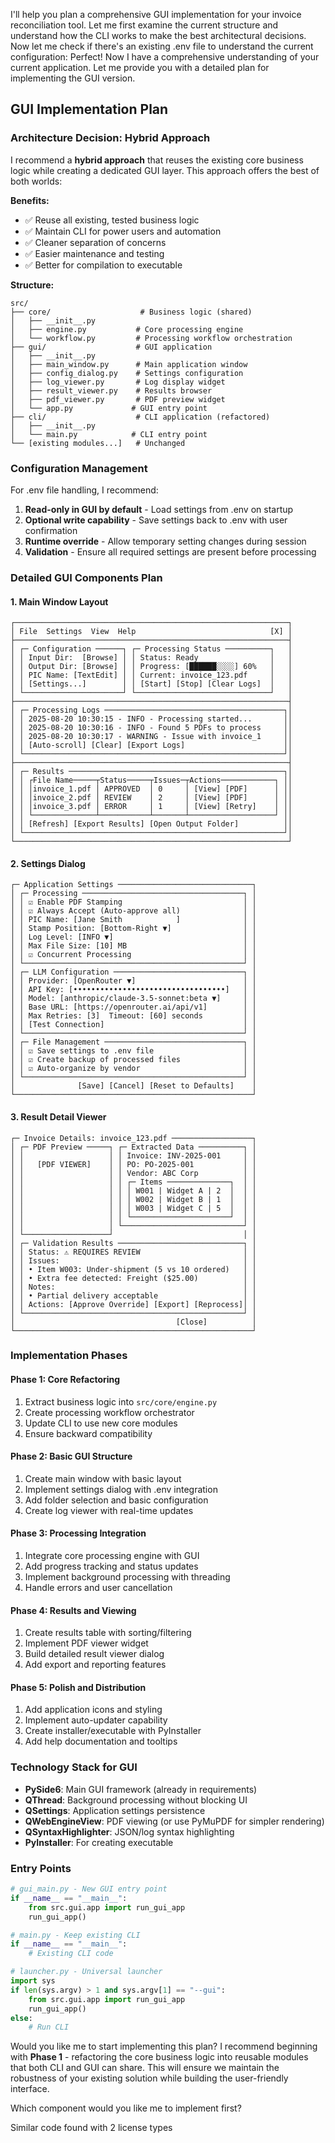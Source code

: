 I'll help you plan a comprehensive GUI implementation for your invoice reconciliation tool. Let me first examine the current structure and understand how the CLI works to make the best architectural decisions. Now let me check if there's an existing .env file to understand the current configuration: Perfect! Now I have a comprehensive understanding of your current application. Let me provide you with a detailed plan for implementing the GUI version.

## GUI Implementation Plan

### **Architecture Decision: Hybrid Approach**

I recommend a **hybrid approach** that reuses the existing core business logic while creating a dedicated GUI layer. This approach offers the best of both worlds:

**Benefits:**
- ✅ Reuse all existing, tested business logic
- ✅ Maintain CLI for power users and automation
- ✅ Cleaner separation of concerns
- ✅ Easier maintenance and testing
- ✅ Better for compilation to executable

**Structure:**
```
src/
├── core/                    # Business logic (shared)
│   ├── __init__.py
│   ├── engine.py           # Core processing engine
│   └── workflow.py         # Processing workflow orchestration
├── gui/                    # GUI application
│   ├── __init__.py
│   ├── main_window.py      # Main application window
│   ├── config_dialog.py    # Settings configuration
│   ├── log_viewer.py       # Log display widget
│   ├── result_viewer.py    # Results browser
│   ├── pdf_viewer.py       # PDF preview widget
│   └── app.py             # GUI entry point
├── cli/                    # CLI application (refactored)
│   ├── __init__.py
│   └── main.py            # CLI entry point
└── [existing modules...]   # Unchanged
```

### **Configuration Management**

For .env file handling, I recommend:

1. **Read-only in GUI by default** - Load settings from .env on startup
2. **Optional write capability** - Save settings back to .env with user confirmation
3. **Runtime override** - Allow temporary setting changes during session
4. **Validation** - Ensure all required settings are present before processing

### **Detailed GUI Components Plan**

#### **1. Main Window Layout**
```
┌─────────────────────────────────────────────────────────────┐
│ File  Settings  View  Help                              [X] │
├─────────────────────────────────────────────────────────────┤
│ ┌─ Configuration ──────┐ ┌─ Processing Status ──────────┐   │
│ │ Input Dir:  [Browse] │ │ Status: Ready                │   │
│ │ Output Dir: [Browse] │ │ Progress: [██████░░░░] 60%   │   │
│ │ PIC Name: [TextEdit] │ │ Current: invoice_123.pdf     │   │
│ │ [Settings...]        │ │ [Start] [Stop] [Clear Logs]  │   │
│ └──────────────────────┘ └──────────────────────────────┘   │
├─────────────────────────────────────────────────────────────┤
│ ┌─ Processing Logs ────────────────────────────────────────┐│
│ │ 2025-08-20 10:30:15 - INFO - Processing started...       ││
│ │ 2025-08-20 10:30:16 - INFO - Found 5 PDFs to process     ││
│ │ 2025-08-20 10:30:17 - WARNING - Issue with invoice_1     ││
│ │ [Auto-scroll] [Clear] [Export Logs]                      ││
│ └──────────────────────────────────────────────────────────┘│
├─────────────────────────────────────────────────────────────┤
│ ┌─ Results ────────────────────────────────────────────────┐│
│ │ ┌File Name─────┬Status─────┬Issues─┬Actions────────────┐ ││
│ │ │invoice_1.pdf │ APPROVED  │ 0     │ [View] [PDF]      │ ││
│ │ │invoice_2.pdf │ REVIEW    │ 2     │ [View] [PDF]      │ ││
│ │ │invoice_3.pdf │ ERROR     │ 1     │ [View] [Retry]    │ ││
│ │ └──────────────┴───────────┴───────┴───────────────────┘ ││
│ │ [Refresh] [Export Results] [Open Output Folder]          ││
│ └──────────────────────────────────────────────────────────┘│
└─────────────────────────────────────────────────────────────┘
```

#### **2. Settings Dialog**
```
┌─ Application Settings ──────────────────────────────┐
│ ┌─ Processing ────────────────────────────────────┐ │
│ │ ☑ Enable PDF Stamping                           │ │
│ │ ☑ Always Accept (Auto-approve all)              │ │
│ │ PIC Name: [Jane Smith            ]              │ │
│ │ Stamp Position: [Bottom-Right ▼]                │ │
│ │ Log Level: [INFO ▼]                             │ │
│ │ Max File Size: [10] MB                          │ │
│ │ ☑ Concurrent Processing                         │ │
│ └─────────────────────────────────────────────────┘ │
│ ┌─ LLM Configuration ─────────────────────────────┐ │
│ │ Provider: [OpenRouter ▼]                        │ │
│ │ API Key: [••••••••••••••••••••••••••••••••••]   │ │
│ │ Model: [anthropic/claude-3.5-sonnet:beta ▼]     │ │
│ │ Base URL: [https://openrouter.ai/api/v1]        │ │
│ │ Max Retries: [3]  Timeout: [60] seconds         │ │
│ │ [Test Connection]                               │ │
│ └─────────────────────────────────────────────────┘ │
│ ┌─ File Management ───────────────────────────────┐ │
│ │ ☑ Save settings to .env file                    │ │
│ │ ☑ Create backup of processed files              │ │
│ │ ☑ Auto-organize by vendor                       │ │
│ └─────────────────────────────────────────────────┘ │
│              [Save] [Cancel] [Reset to Defaults]    │
└─────────────────────────────────────────────────────┘
```

#### **3. Result Detail Viewer**
```
┌─ Invoice Details: invoice_123.pdf ──────────────────┐
│ ┌─ PDF Preview ─────┐ ┌─ Extracted Data ──────────┐ │
│ │                   │ │ Invoice: INV-2025-001     │ │
│ │   [PDF VIEWER]    │ │ PO: PO-2025-001           │ │
│ │                   │ │ Vendor: ABC Corp          │ │
│ │                   │ │ ┌─ Items ──────────────┐  │ │
│ │                   │ │ │ W001 | Widget A | 2  │  │ │
│ │                   │ │ │ W002 | Widget B | 1  │  │ │
│ │                   │ │ │ W003 | Widget C | 5  │  │ │
│ │                   │ │ └──────────────────────┘  │ │
│ │                   │ └───────────────────────────┘ │
│ └───────────────────┘                             │ │
│ ┌─ Validation Results ────────────────────────────┐ │
│ │ Status: ⚠ REQUIRES REVIEW                       │ │
│ │ Issues:                                         │ │
│ │ • Item W003: Under-shipment (5 vs 10 ordered)   │ │
│ │ • Extra fee detected: Freight ($25.00)          │ │
│ │ Notes:                                          │ │
│ │ • Partial delivery acceptable                   │ │
│ │ Actions: [Approve Override] [Export] [Reprocess]│ │
│ └─────────────────────────────────────────────────┘ │
│                                    [Close]          │
└─────────────────────────────────────────────────────┘
```

### **Implementation Phases**

#### **Phase 1: Core Refactoring**
1. Extract business logic into `src/core/engine.py`
2. Create processing workflow orchestrator
3. Update CLI to use new core modules
4. Ensure backward compatibility

#### **Phase 2: Basic GUI Structure**
1. Create main window with basic layout
2. Implement settings dialog with .env integration
3. Add folder selection and basic configuration
4. Create log viewer with real-time updates

#### **Phase 3: Processing Integration**
1. Integrate core processing engine with GUI
2. Add progress tracking and status updates
3. Implement background processing with threading
4. Handle errors and user cancellation

#### **Phase 4: Results and Viewing**
1. Create results table with sorting/filtering
2. Implement PDF viewer widget
3. Build detailed result viewer dialog
4. Add export and reporting features

#### **Phase 5: Polish and Distribution**
1. Add application icons and styling
2. Implement auto-updater capability
3. Create installer/executable with PyInstaller
4. Add help documentation and tooltips

### **Technology Stack for GUI**

- **PySide6**: Main GUI framework (already in requirements)
- **QThread**: Background processing without blocking UI
- **QSettings**: Application settings persistence
- **QWebEngineView**: PDF viewing (or use PyMuPDF for simpler rendering)
- **QSyntaxHighlighter**: JSON/log syntax highlighting
- **PyInstaller**: For creating executable

### **Entry Points**

```python
# gui_main.py - New GUI entry point
if __name__ == "__main__":
    from src.gui.app import run_gui_app
    run_gui_app()

# main.py - Keep existing CLI
if __name__ == "__main__":
    # Existing CLI code

# launcher.py - Universal launcher
import sys
if len(sys.argv) > 1 and sys.argv[1] == "--gui":
    from src.gui.app import run_gui_app
    run_gui_app()
else:
    # Run CLI
```

Would you like me to start implementing this plan? I recommend beginning with **Phase 1** - refactoring the core business logic into reusable modules that both CLI and GUI can share. This will ensure we maintain the robustness of your existing solution while building the user-friendly interface.

Which component would you like me to implement first?

Similar code found with 2 license types